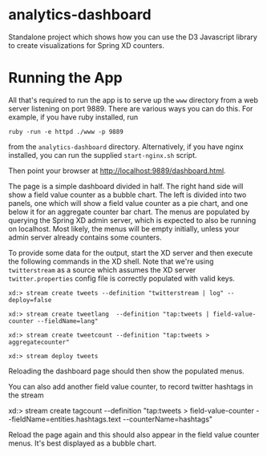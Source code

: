 analytics-dashboard
===================

Standalone project which shows how you can use the D3 Javascript library to create visualizations for Spring XD counters.

Running the App
===============

All that's required to run the app is to serve up the `www` directory from a web server listening on port 9889. There are various ways you can do this. For example, if you have ruby installed, run

    ruby -run -e httpd ./www -p 9889

from the `analytics-dashboard` directory. Alternatively, if you have nginx installed, you can run the supplied `start-nginx.sh` script.

Then point your browser at [http://localhost:9889/dashboard.html](http://localhost:9889/dashboard.html).

The page is a simple dashboard divided in half. The right hand side will show a field value counter as a bubble chart. The left is divided into two panels, one which will show a field value counter as a pie chart, and one below it for an aggregate counter bar chart. The menus are populated by querying the Spring XD admin server, which is expected to also be running on localhost. Most likely, the menus will be empty initially, unless your admin server already contains some counters.

To provide some data for the output, start the XD server and then execute the following commands in the XD shell. Note that we're using `twitterstream` as a source which assumes the XD server `twitter.properties` config file is correctly populated with valid keys.

    xd:> stream create tweets --definition "twitterstream | log" --deploy=false

    xd:> stream create tweetlang  --definition "tap:tweets | field-value-counter --fieldName=lang"

    xd:> stream create tweetcount --definition "tap:tweets > aggregatecounter"

    xd:> stream deploy tweets

Reloading the dashboard page should then show the populated menus.

You can also add another field value counter, to record twitter hashtags in the stream

   xd:> stream create tagcount --definition "tap:tweets > field-value-counter --fieldName=entities.hashtags.text --counterName=hashtags"

Reload the page again and this should also appear in the field value counter menus. It's best displayed as a bubble chart.
